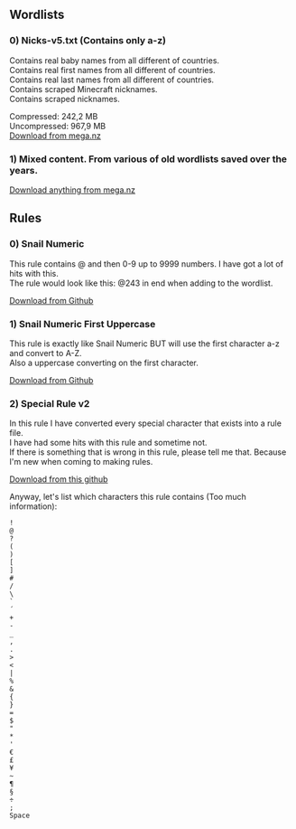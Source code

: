 ## Wordlists 

### 0) Nicks-v5.txt (Contains only a-z)  

Contains real baby names from all different of countries.  
Contains real first names from all different of countries.  
Contains real last names from all different of countries.  
Contains scraped Minecraft nicknames.  
Contains scraped nicknames. 

Compressed: 242,2 MB   
Uncompressed: 967,9 MB   
[Download from mega.nz](https://mega.nz/file/BvwjiCaB#6YtNt2TGyGWf7tIzB4jLjtqhpov8r0o5RASqwK3IugI)  

### 1) Mixed content. From various of old wordlists saved over the years.  

[Download anything from mega.nz](https://mega.nz/folder/F2BGyDAD#5V4YuGI7UIIyRFP0Zz2uWg)  
  
  
## Rules  


### 0) Snail Numeric  

This rule contains @ and then 0-9 up to 9999 numbers. I have got a lot of hits with this.  
The rule would look like this: @243 in end when adding to the wordlist.  

[Download from Github](https://github.com/foordeluxe/Special/blob/main/snail_numeric.rule)

### 1) Snail Numeric First Uppercase  

This rule is exactly like Snail Numeric BUT will use the first character a-z and convert to A-Z.  
Also a uppercase converting on the first character.  
  
[Download from Github](https://github.com/foordeluxe/Special/blob/main/snail_numeric_firstuppercase.rule)  
  
### 2) Special Rule v2  
  
In this rule I have converted every special character that exists into a rule file.  
I have had some hits with this rule and sometime not.  
If there is something that is wrong in this rule, please tell me that. Because I'm new when coming to making rules.  
  
[Download from this github](https://github.com/foordeluxe/Special/blob/main/specialRulev2.rule)  

Anyway, let's list which characters this rule contains (Too much information):  
```^
!
@
?
(
)
[
]
#
/
\
`
´
+
-
_
,
.
>
<
|
%
&
{
}
=
$
"
*
'
€
£
¥
~
¶
§
÷
;
Space
```

